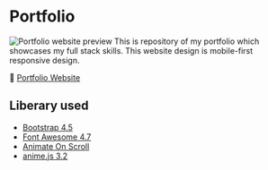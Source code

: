 # Portfolio

![Portfolio website preview](./asset/portfolio-preview.png)
This is repository of my portfolio which showcases my full stack skills. This website design is mobile-first responsive design.

:link: [Portfolio Website](https://ziyonghe.github.io/Portfolio/index.html)

## Liberary used

- [Bootstrap 4.5](https://getbootstrap.com/)
- [Font Awesome 4.7](https://fontawesome.com/v4.7.0/)
- [Animate On Scroll](https://michalsnik.github.io/aos/)
- [anime.js 3.2](https://animejs.com/)
